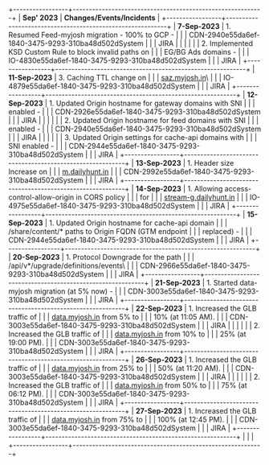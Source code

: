 +-----------------+-----------------------------------------------------------+
| **Sep\' 2023**  | **Changes/Events/Incidents**                              |
+-----------------+-----------------------------------------------------------+
| **7-Sep-2023**  | 1.  Resumed Feed-myjosh migration - 100% to GCP -         |
|                 |     CDN-2940e55da6ef-1840-3475-9293-310ba48d502dSystem    |
|                 |     JIRA                                                  |
|                 |                                                           |
|                 | 2.  Implemented KSD Custom Rule to block invalid paths on |
|                 |     EG/BG Ads domains -                                   |
|                 |     IO-4830e55da6ef-1840-3475-9293-310ba48d502dSystem     |
|                 |     JIRA                                                  |
+-----------------+-----------------------------------------------------------+
| **11-Sep-2023** | 3.  Caching TTL change on                                 |
|                 |     [saz.myjosh.in](http://saz.myjosh.in)\                |
|                 |     IO-4879e55da6ef-1840-3475-9293-310ba48d502dSystem     |
|                 |     JIRA                                                  |
+-----------------+-----------------------------------------------------------+
| **12-Sep-2023** | 1.  Updated Origin hostname for gateway domains with SNI  |
|                 |     enabled -                                             |
|                 |     CDN-2926e55da6ef-1840-3475-9293-310ba48d502dSystem    |
|                 |     JIRA                                                  |
|                 |                                                           |
|                 | 2.  Updated Origin hostname for feed domains with SNI     |
|                 |     enabled -                                             |
|                 |     CDN-2940e55da6ef-1840-3475-9293-310ba48d502dSystem    |
|                 |     JIRA                                                  |
|                 |                                                           |
|                 | 3.  Updated Origin settings for cache-api domains with    |
|                 |     SNI enabled -                                         |
|                 |     CDN-2944e55da6ef-1840-3475-9293-310ba48d502dSystem    |
|                 |     JIRA                                                  |
+-----------------+-----------------------------------------------------------+
| **13-Sep-2023** | 1.  Header size Increase on                               |
|                 |     [m.dailyhunt.in](http://m.dailyhunt.in)               |
|                 |     CDN-2992e55da6ef-1840-3475-9293-310ba48d502dSystem    |
|                 |     JIRA                                                  |
+-----------------+-----------------------------------------------------------+
| **14-Sep-2023** | 1.  Allowing access-control-allow-origin in CORS policy   |
|                 |     for                                                   |
|                 |     [stream-g.dailyhunt.in](http://stream-g.dailyhunt.in) |
|                 |     IO-4975e55da6ef-1840-3475-9293-310ba48d502dSystem     |
|                 |     JIRA                                                  |
+-----------------+-----------------------------------------------------------+
| **15-Sep-2023** | 1.  Updated Origin hostname for cache-api domain          |
|                 |     /share/content/\* paths to Origin FQDN (GTM endpoint  |
|                 |     replaced) -                                           |
|                 |     CDN-2944e55da6ef-1840-3475-9293-310ba48d502dSystem    |
|                 |     JIRA                                                  |
+-----------------+-----------------------------------------------------------+
| **20-Sep-2023** | 1.  Protocol Downgrade for the path                       |
|                 |     /api/v\*/upgrade/definitions/events\                  |
|                 |     CDN-2966e55da6ef-1840-3475-9293-310ba48d502dSystem    |
|                 |     JIRA                                                  |
+-----------------+-----------------------------------------------------------+
| **21-Sep-2023** | 1.  Started data-myjosh migration (at 5% now) -           |
|                 |     CDN-3003e55da6ef-1840-3475-9293-310ba48d502dSystem    |
|                 |     JIRA                                                  |
+-----------------+-----------------------------------------------------------+
| **22-Sep-2023** | 1.  Increased the GLB traffic of                          |
|                 |     [data.myjosh.in](http://data.myjosh.in) from 5% to    |
|                 |     10% (at 11:05 AM).                                    |
|                 |     CDN-3003e55da6ef-1840-3475-9293-310ba48d502dSystem    |
|                 |     JIRA                                                  |
|                 |                                                           |
|                 | 2.  Increased the GLB traffic of                          |
|                 |     [data.myjosh.in](http://data.myjosh.in) from 10% to   |
|                 |     25% (at 19:00 PM).                                    |
|                 |     CDN-3003e55da6ef-1840-3475-9293-310ba48d502dSystem    |
|                 |     JIRA                                                  |
+-----------------+-----------------------------------------------------------+
| **26-Sep-2023** | 1.  Increased the GLB traffic of                          |
|                 |     [data.myjosh.in](http://data.myjosh.in) from 25% to   |
|                 |     50% (at 11:20 AM).                                    |
|                 |     CDN-3003e55da6ef-1840-3475-9293-310ba48d502dSystem    |
|                 |     JIRA                                                  |
|                 |                                                           |
|                 | 2.  Increased the GLB traffic of                          |
|                 |     [data.myjosh.in](http://data.myjosh.in) from 50% to   |
|                 |     75% (at 06:12 PM).                                    |
|                 |     CDN-3003e55da6ef-1840-3475-9293-310ba48d502dSystem    |
|                 |     JIRA                                                  |
+-----------------+-----------------------------------------------------------+
| **27-Sep-2023** | 1.  Increased the GLB traffic of                          |
|                 |     [data.myjosh.in](http://data.myjosh.in) from 75% to   |
|                 |     100% (at 12:45 PM).                                   |
|                 |     CDN-3003e55da6ef-1840-3475-9293-310ba48d502dSystem    |
|                 |     JIRA                                                  |
+-----------------+-----------------------------------------------------------+
|                 |                                                           |
+-----------------+-----------------------------------------------------------+
